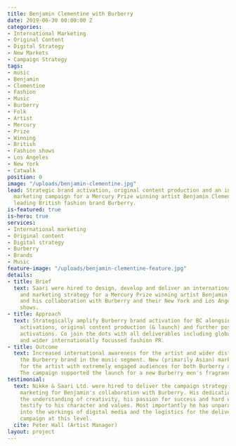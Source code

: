 ```yaml
---
title: Benjamin Clementine with Burberry
date: 2019-06-30 00:00:00 Z
categories:
- International Marketing
- Original Content
- Digital Strategy
- New Markets
- Campaign Strategy
tags:
- music
- Benjamin
- Clementine
- Fashion
- Music
- Burberry
- Folk
- Artist
- Mercury
- Prize
- Winning
- British
- Fashion shows
- Los Angeles
- New York
- Catwalk
position: 0
image: "/uploads/benjamin-clementine.jpg"
lead: Strategic brand activation, original content production and an international
  marketing campaign for a Mercury Prize winning artist Benjamin Clementine and a
  leading British fashion brand Burberry.
is-featured: true
is-hero: true
services:
- International marketing
- Original content
- Digital strategy
- Burberry
- Brands
- Music
feature-image: "/uploads/benjamin-clementine-feature.jpg"
details:
- title: Brief
  text: Saari were hired to design, develop and deliver an internationally aware communications
    and marketing strategy for a Mercury Prize winning artist Benjamin Clementine
    and his collaboration with Burberry and their New York and Los Angeles fashion
    shows.
- title: Approach
  text: Strategically amplify Burberry brand activation for BC alongside two catwalk
    activations, original content production (& launch) and further post campaign
    activations. Co join the dots with all deliverables including global communications
    and wider internationally focussed fashion PR.
- title: Outcome
  text: Increased international awareness for the artist and wider distribution of
    the Burberry brand in the music segment. New (primarily Asian) markets activated
    for the artist with extremely engaged audiences for both Burberry and the artist.
    The campaign supported the launch for a new Burberry men's fragrance.
testimonial:
  text: Nikke & Saari Ltd. were hired to deliver the campaign strategy and wider international
    marketing for Benjamin's collaboration with Burberry. His dedication to work,
    the understanding of creativity, his passion for success and hard work mentality
    testify to his character and values. Most importantly he has unparalleled insight
    into the workings of digital media and the logistics for the delivery of a creative
    campaign at this level.
  cite: Peter Hall (Artist Manager)
layout: project
---
```


